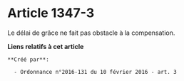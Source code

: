 # Article 1347-3

Le délai de grâce ne fait pas obstacle à la compensation.

**Liens relatifs à cet article**

	**Créé par**:

	  - Ordonnance n°2016-131 du 10 février 2016 - art. 3

